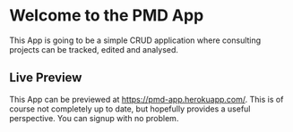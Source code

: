 # Welcome to the PMD App

This App is going to be a simple CRUD application where consulting projects can be tracked, edited and analysed.

## Live Preview

This App can be previewed at https://pmd-app.herokuapp.com/. This is of course not completely up to date, but hopefully provides a useful perspective. You can signup with no problem.
